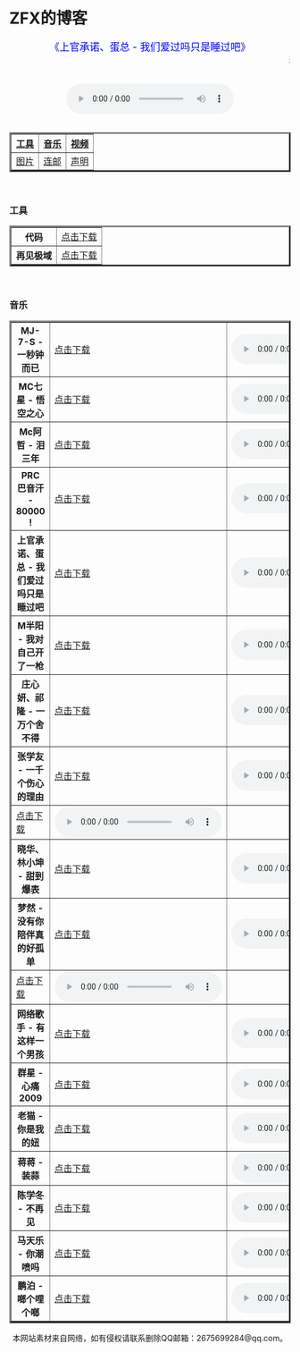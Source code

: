<head>
	<meta charset="UTF-8">
</head>
<h1>ZFX的博客</h1>
<!--<div id="Layer1" style="position:absolute; width:100%; height:100%; z-index:-1">    
<img src="img/jpg/qidong.jpg" height="100%" width="100%"/>    
</div>-->
<body background="img/jpg/qidong.jpg">
 <center><font color="blue" size="4"> 《上官承诺、蛋总 - 我们爱过吗只是睡过吧》</font><marquee><font color="pink">送给最美的你！</font></marquee></center> 
 <br>
  <br>
<center>
  <div class="post-preview">
<audio controls="controls" height="200" width="200">  <source src="img/music/上官承诺、蛋总 - 我们爱过吗只是睡过吧.mp3" type="audio/mp3"></audio></div></center>
<center>
	<br>
  <table border="3">
    <tr>
      <th><a href="#z1">工具</a></th>
      <th><a href="#z1">音乐</a></th>
      <th><a href="#z1">视频</a></th>
    </tr>
    <tr>
    <td><a href="#z1">图片</a></td>
    <td><a href="#z1">连邮</a></td>
    <td><a href="#z6">声明</a></td>
    </tr>
    </table>
  </center>
 <br><h3>工具</h3>
  <center>
  <table border="3"><a name="z1"></a>
	    <tr>
      <th>代码</th>
      <td><a href="img/zy/zfx.bat">点击下载</a></td>
    </tr>
    <tr>
      <th>再见极域</th>
    <td><a href="img/zy/zjjy.exe">点击下载</a></td>
    </tr>
     </table>
  </center>
  <br><h3>音乐</h3>
   <center>
  <table border="3"><a name="z1"></a>
	      <tr>
      <th>MJ-7-S - 一秒钟而已</th>
      <td><a href="img/music/MJ-7-S - 一秒钟而已.mp3">点击下载</a></td>
	    <td><audio controls="controls" height="200" width="200">  <source src="img/music/MJ-7-S - 一秒钟而已.mp3" type="audio/mp3"></audio></td>
    </tr>
    <tr>
      <th>MC七星 - 悟空之心</th>
    <td><a href="img/music/MC七星 - 悟空之心 [mqms].mp3">点击下载</a></td>
 <td><audio controls="controls" height="200" width="200">  <source src="img/music/MC七星 - 悟空之心 [mqms].mp3" type="audio/mp3"></audio></td>
    </tr>
	  <tr>
      <th>Mc阿哲 - 泪三年</th>
    <td><a href="img/music/Mc阿哲 - 泪三年.mp3">点击下载</a></td>
 <td><audio controls="controls" height="200" width="200">  <source src="img/music/Mc阿哲 - 泪三年.mp3" type="audio/mp3"></audio></td>
    </tr>
	  <tr>
      <th>PRC 巴音汗 - 80000 !</th>
    <td><a href="img/music/PRC 巴音汗 - 80000 !.mp3">点击下载</a></td>
 <td><audio controls="controls" height="200" width="200">  <source src="img/music/PRC 巴音汗 - 80000 !.mp3" type="audio/mp3"></audio></td>
    </tr>
	  <tr>
      <th>上官承诺、蛋总 - 我们爱过吗只是睡过吧</th>
    <td><a href="img/music/上官承诺、蛋总 - 我们爱过吗只是睡过吧.mp3">点击下载</a></td>
 <td><audio controls="controls" height="200" width="200">  <source src="img/music/上官承诺、蛋总 - 我们爱过吗只是睡过吧.mp3" type="audio/mp3"></audio></td>
    </tr>
	  <tr>
      <th>M半阳 - 我对自己开了一枪</th>
    <td><a href="img/music/半阳 - 我对自己开了一枪.mp3">点击下载</a></td>
 <td><audio controls="controls" height="200" width="200">  <source src="img/music/半阳 - 我对自己开了一枪.mp3" type="audio/mp3"></audio></td>
    </tr>
	  <tr>
      <th>庄心妍、祁隆 - 一万个舍不得</th>
    <td><a href="img/music/庄心妍、祁隆 - 一万个舍不得(1).mp3">点击下载</a></td>
 <td><audio controls="controls" height="200" width="200">  <source src="img/music/庄心妍、祁隆 - 一万个舍不得(1).mp3" type="audio/mp3"></audio></td>
    </tr>
	  <tr>
      <th>张学友 - 一千个伤心的理由</th>
    <td><a href="img/music/张学友 - 一千个伤心的理由.mp3">点击下载</a></td>
 <td><audio controls="controls" height="200" width="200">  <source src="img/music/张学友 - 一千个伤心的理由.mp3" type="audio/mp3"></audio></td>
    </tr>
	  <tr>
      <th徐子洋、杨浩宇 - 有这样一个女孩</th>
    <td><a href="img/music/徐子洋、杨浩宇 - 有这样一个女孩.mp3">点击下载</a></td>
 <td><audio controls="controls" height="200" width="200">  <source src="img/music/徐子洋、杨浩宇 - 有这样一个女孩.mp3" type="audio/mp3"></audio></td>
    </tr>
	  <tr>
      <th>晓华、林小坤 - 甜到爆表</th>
    <td><a href="img/music/晓华、林小坤 - 甜到爆表.mp3">点击下载</a></td>
 <td><audio controls="controls" height="200" width="200">  <source src="img/music/晓华、林小坤 - 甜到爆表.mp3" type="audio/mp3"></audio></td>
    </tr>
	  <tr>
      <th>梦然 - 没有你陪伴真的好孤单</th>
    <td><a href="img/music/梦然 - 没有你陪伴真的好孤单.mp3">点击下载</a></td>
 <td><audio controls="controls" height="200" width="200">  <source src="img/music/梦然 - 没有你陪伴真的好孤单.mp3" type="audio/mp3"></audio></td>
    </tr>
	  <tr>
      <th潘阳、龙飞龙泽 - 坑</th>
    <td><a href="img/music/潘阳、龙飞龙泽 - 坑.mp3">点击下载</a></td>
 <td><audio controls="controls" height="200" width="200">  <source src="img/music/潘阳、龙飞龙泽 - 坑.mp3" type="audio/mp3"></audio></td>
    </tr><tr>
      <th>网络歌手 - 有这样一个男孩</th>
    <td><a href="img/music/网络歌手 - 有这样一个男孩 (张会玩).mp3">点击下载</a></td>
 <td><audio controls="controls" height="200" width="200">  <source src="img/music/网络歌手 - 有这样一个男孩 (张会玩).mp3" type="audio/mp3"></audio></td>
    </tr>
	  <tr>
      <th>群星 - 心痛2009</th>
    <td><a href="img/music/群星 - 心痛2009.mp3">点击下载</a></td>
 <td><audio controls="controls" height="200" width="200">  <source src="img/music/群星 - 心痛2009.mp3" type="audio/mp3"></audio></td>
    </tr>
	  <tr>
      <th>老猫 - 你是我的妞</th>
    <td><a href="img/music/老猫 - 你是我的妞.mp3">点击下载</a></td>
 <td><audio controls="controls" height="200" width="200">  <source src="img/music/老猫 - 你是我的妞.mp3" type="audio/mp3"></audio></td>
    </tr>
	    <tr>
      <th>蒋蒋 - 装蒜</th>
    <td><a href="img/music/蒋蒋 - 装蒜.mp3">点击下载</a></td>
 <td><audio controls="controls" height="200" width="200">  <source src="img/music/蒋蒋 - 装蒜.mp3" type="audio/mp3"></audio></td>
    </tr>
	    <tr>
      <th>陈学冬 - 不再见</th>
    <td><a href="img/music/陈学冬 - 不再见.mp3">点击下载</a></td>
 <td><audio controls="controls" height="200" width="200">  <source src="img/music/陈学冬 - 不再见.mp3" type="audio/mp3"></audio></td>
    </tr>
	    <tr>
      <th>马天乐 - 你潮喷吗</th>
    <td><a href="img/music/马天乐 - 你潮喷吗.MP3">点击下载</a></td>
 <td><audio controls="controls" height="200" width="200">  <source src="img/music/马天乐 - 你潮喷吗.MP3" type="audio/mp3"></audio></td>
    </tr>
	    <tr>
		    <th>鹏泊 - 啷个哩个啷</th>
    <td><a href="img/music/鹏泊 - 啷个哩个啷.mp3">点击下载</a></td>
 <td><audio controls="controls" height="200" width="200">  <source src="img/music/鹏泊 - 啷个哩个啷.mp3" type="audio/mp3"></audio></td>
    </tr>
     </table>
  </center>
  
  
  
  
  
  
  
  
  
  
  
  
  
  
  
  
  
  
  <center>本网站素材来自网络，如有侵权请联系删除QQ邮箱：2675699284@qq.com。</center><a name="z6"></a>
